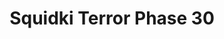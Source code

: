 ---
slug: squidki-terror-phase-30
title: Squidki Terror Phase 30
description: "Squidki Terror Phase 30 is an exciting online game. Play for free directly in your browser!"
icon: /images/new_mods/Sprunki Terror Phase 30.png
url: https://wowtbc.net/sprunkin/terror-phase30/index.html
previewImage: /images/new_mods/Sprunki Terror Phase 30.png
type: new mods

# SEO配置
seo:
  title: "Squidki Terror Phase 30 - Play Free Online Game | Fun Browser Games"
  description: "Squidki Terror Phase 30 - Play this fun online game for free in your browser. No download required!"
  ogImage: "/images/new_mods/Sprunki Terror Phase 30.png"
  keywords: "squidki-terror-phase-30, online game, browser game, free game, new mods game, play online"

videoUrls:
  - https://www.youtube.com/embed/example1
  - https://www.youtube.com/embed/example2

whyPlay:
  title: "Why Play Squidki Terror Phase 30?"
  items:
    - "Immersive Gameplay: Squidki Terror Phase 30 offers an engaging and immersive gaming experience that will keep you entertained for hours"
    - "Challenging Levels: Test your skills with increasingly difficult challenges and obstacles"
    - "Beautiful Graphics: Enjoy stunning visuals and smooth animations that bring the game world to life"
    - "Regular Updates: New content and features are added regularly to keep the game fresh and exciting"
    - "Free to Play: Experience all the fun without spending a penny"
    - "Community Features: Connect with other players, share strategies, and compete for high scores"
    - "Cross-Platform: Play on any device with a web browser, no downloads required"

features:
  title: "Key Features of Squidki Terror Phase 30"
  image: "/images/new_mods/Sprunki Terror Phase 30.png"
  items:
    - "Intuitive Controls: Easy to learn controls make Squidki Terror Phase 30 accessible for players of all skill levels"
    - "Multiple Game Modes: Enjoy various gameplay options that provide different challenges and experiences"
    - "Character Customization: Personalize your gaming experience with unique characters and items"
    - "Achievement System: Complete special tasks to earn rewards and recognition"
    - "Leaderboards: Compete with players worldwide and see who can achieve the highest scores"

characteristics:
  title: "Game Characteristics"
  image: "/images/new_mods/Sprunki Terror Phase 30.png"
  items:
    - "Genre: New mods game with elements of strategy and skill"
    - "Difficulty: Suitable for both casual gamers and those seeking a challenge"
    - "Play Time: Quick sessions or extended gameplay, depending on your preference"
    - "Art Style: Vibrant and engaging visuals that enhance the gaming experience"
    - "Sound Design: Immersive audio that complements the gameplay perfectly"

info: "Squidki Terror Phase 30 is an exciting online game that offers players a unique and engaging gaming experience. With its intuitive controls, stunning visuals, and challenging gameplay, Squidki Terror Phase 30 provides hours of entertainment for players of all ages and skill levels. Whether you're looking for a quick gaming session during a break or an extended play session, Squidki Terror Phase 30 delivers an immersive experience that will keep you coming back for more. The game features multiple levels of increasing difficulty, ensuring that players are constantly challenged as they progress. With regular updates adding new content and features, Squidki Terror Phase 30 remains fresh and exciting, providing endless entertainment options for its growing community of players."

howToPlayIntro: "Welcome to Squidki Terror Phase 30! This guide will walk you through the basics and help you master the game. Whether you're a beginner or looking to improve your skills, these tips and instructions will enhance your gaming experience."

howToPlaySteps:
  - title: "Getting Started"
    description: "Begin your Squidki Terror Phase 30 adventure by familiarizing yourself with the controls. Use your keyboard or mouse to navigate through the game interface. The tutorial will guide you through the basic mechanics and help you understand the objectives."
  - title: "Understanding the Objectives"
    description: "In Squidki Terror Phase 30, your main goal is to progress through levels by completing specific objectives. Each level presents unique challenges that require different strategies and approaches."
  - title: "Mastering the Controls"
    description: "Practice using the controls to improve your precision and reaction time. Squidki Terror Phase 30 requires quick reflexes and strategic thinking to overcome obstacles and defeat opponents."
  - title: "Utilizing Power-ups"
    description: "Collect power-ups throughout the game to enhance your abilities and overcome difficult challenges. Each power-up offers unique advantages that can be crucial for success."
  - title: "Developing Strategies"
    description: "As you progress in Squidki Terror Phase 30, develop effective strategies for different scenarios. Analyze patterns, anticipate challenges, and adapt your approach to maximize your performance."

faq:
  title: "Frequently Asked Questions about Squidki Terror Phase 30"
  items:
    - question: "Is Squidki Terror Phase 30 free to play?"
      answer: "Yes, Squidki Terror Phase 30 is completely free to play directly in your web browser. No downloads or purchases are required to enjoy the full game experience."
    - question: "Can I play Squidki Terror Phase 30 on mobile devices?"
      answer: "Yes, Squidki Terror Phase 30 is optimized for both desktop and mobile play. You can enjoy the game on any device with a web browser and internet connection."
    - question: "Are there any in-game purchases?"
      answer: "While Squidki Terror Phase 30 is free to play, there may be optional in-game purchases available for cosmetic items or additional features that don't affect core gameplay."
    - question: "How often is Squidki Terror Phase 30 updated?"
      answer: "The developers regularly update Squidki Terror Phase 30 with new content, features, and improvements based on player feedback and game performance."
    - question: "Can I play Squidki Terror Phase 30 offline?"
      answer: "Currently, Squidki Terror Phase 30 requires an internet connection to play as it's a browser-based online game."
    - question: "Is Squidki Terror Phase 30 suitable for children?"
      answer: "Yes, Squidki Terror Phase 30 is designed to be family-friendly and suitable for players of all ages."
    - question: "How do I report bugs or issues?"
      answer: "If you encounter any problems while playing Squidki Terror Phase 30, you can report them through the game's support page or contact the developers directly through their website."
    - question: "Still Have Questions?"
      answer: "If you have additional questions about Squidki Terror Phase 30 that aren't covered in this FAQ, please visit our support center or contact our customer service team for assistance."
---